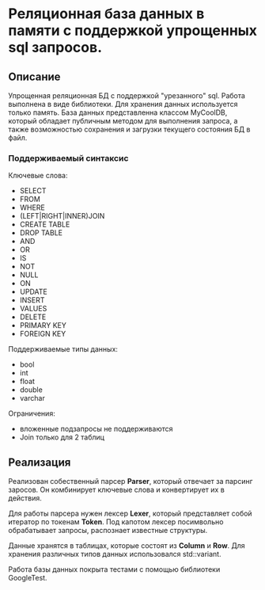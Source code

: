 # Реляционная база данных в памяти с поддержкой упрощенных sql запросов.

## Описание

Упрощенная реляционная БД с поддержкой "урезанного" sql. 
Работа выполнена в виде библиотеки. Для хранения данных используется только память. 
База данных представленна классом MyCoolDB, который обладает публичным методом для выполнения запроса, а также возможностью сохранения и загрузки текущего состояния БД в файл.


### Поддерживаемый синтаксис

Ключевые слова:

- SELECT
- FROM
- WHERE
- (LEFT|RIGHT|INNER)JOIN
- CREATE TABLE
- DROP TABLE
- AND
- OR
- IS
- NOT
- NULL
- ON
- UPDATE
- INSERT
- VALUES
- DELETE
- PRIMARY KEY
- FOREIGN KEY

Поддерживаемые типы данных:

- bool
- int
- float
- double
- varchar

Ограничения:

- вложенные подзапросы не поддерживаются
- Join только для 2 таблиц

## Реализация

Реализован собественный парсер **Parser**, который отвечает за парсинг заросов. Он комбинирует ключевые слова и конвертирует их в действия.

Для работы парсера нужен лексер **Lexer**, который представляет собой итератор по токенам **Token**. Под капотом лексер посимвольно обрабатывает запросы, распознает известные структуры.

Данные хранятся в таблицах, которые состоят из **Column** и **Row**. Для хранения различных типов данных использовался std::variant.

Работа базы данных покрыта тестами с помощью библиотеки GoogleTest.